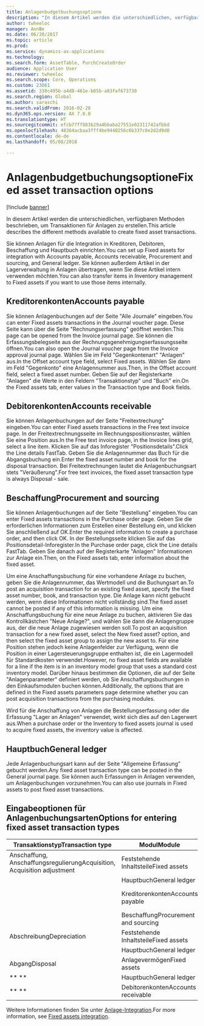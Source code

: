 ```yaml
---
title: Anlagenbudgetbuchungsoptione
description: "In diesem Artikel werden die unterschiedlichen, verfügbaren Methoden beschrieben, um Transaktionen für Anlagen zu erstellen."
author: twheeloc
manager: AnnBe
ms.date: 06/20/2017
ms.topic: article
ms.prod: 
ms.service: dynamics-ax-applications
ms.technology: 
ms.search.form: AssetTable, PurchCreateOrder
audience: Application User
ms.reviewer: twheeloc
ms.search.scope: Core, Operations
ms.custom: 23061
ms.assetid: 338c495b-a4d8-461e-b85b-a83faf673730
ms.search.region: Global
ms.author: saraschi
ms.search.validFrom: 2016-02-28
ms.dyn365.ops.version: AX 7.0.0
ms.translationtype: HT
ms.sourcegitcommit: efcb77ff883b29a4bbaba27551e02311742afbbd
ms.openlocfilehash: 48364acbaa3fff4be9440256c6b337c0e2d2d9d0
ms.contentlocale: de-de
ms.lasthandoff: 05/08/2018

---
```


# <a name="fixed-asset-transaction-options"></a><span data-ttu-id="cd144-103">Anlagenbudgetbuchungsoptione</span><span class="sxs-lookup"><span data-stu-id="cd144-103">Fixed asset transaction options</span></span>

[!include [banner](../includes/banner.md)]

<span data-ttu-id="cd144-104">In diesem Artikel werden die unterschiedlichen, verfügbaren Methoden beschrieben, um Transaktionen für Anlagen zu erstellen.</span><span class="sxs-lookup"><span data-stu-id="cd144-104">This article describes the different methods available to create fixed asset transactions.</span></span>

<span data-ttu-id="cd144-105">Sie können Anlagen für die Integration in Kreditoren, Debitoren, Beschaffung und Hauptbuch einrichten.</span><span class="sxs-lookup"><span data-stu-id="cd144-105">You can set up Fixed assets for integration with Accounts payable, Accounts receivable, Procurement and sourcing, and General ledger.</span></span> <span data-ttu-id="cd144-106">Sie können außerdem Artikel in der Lagerverwaltung in Anlagen übertragen, wenn Sie diese Artikel intern verwenden möchten.</span><span class="sxs-lookup"><span data-stu-id="cd144-106">You can also transfer items in Inventory management to Fixed assets if you want to use those items internally.</span></span>

## <a name="accounts-payable"></a><span data-ttu-id="cd144-107">Kreditorenkonten</span><span class="sxs-lookup"><span data-stu-id="cd144-107">Accounts payable</span></span>
<span data-ttu-id="cd144-108">Sie können Anlagenbuchungen auf der Seite "Alle Journale" eingeben.</span><span class="sxs-lookup"><span data-stu-id="cd144-108">You can enter Fixed assets transactions in the Journal voucher page.</span></span> <span data-ttu-id="cd144-109">Diese Seite kann über die Seite "Rechnungserfassung" geöffnet werden.</span><span class="sxs-lookup"><span data-stu-id="cd144-109">This page can be opened from the Invoice journal page.</span></span> <span data-ttu-id="cd144-110">Sie können die Erfassungsbelegseite aus der Rechnungsgenehmigungserfassungsseite öffnen.</span><span class="sxs-lookup"><span data-stu-id="cd144-110">You can also open the Journal voucher page from the Invoice approval journal page.</span></span> <span data-ttu-id="cd144-111">Wählen Sie im Feld "Gegenkontenart" "Anlagen" aus.</span><span class="sxs-lookup"><span data-stu-id="cd144-111">In the Offset account type field, select Fixed assets.</span></span> <span data-ttu-id="cd144-112">Wählen Sie dann im Feld "Gegenkonto" eine Anlagennummer aus.</span><span class="sxs-lookup"><span data-stu-id="cd144-112">Then, in the Offset account field, select a fixed asset number.</span></span> <span data-ttu-id="cd144-113">Geben Sie auf der Registerkarte "Anlagen" die Werte in den Feldern "Transaktionstyp" und "Buch" ein.</span><span class="sxs-lookup"><span data-stu-id="cd144-113">On the Fixed assets tab, enter values in the Transaction type and Book fields.</span></span>

## <a name="accounts-receivable"></a><span data-ttu-id="cd144-114">Debitorenkonten</span><span class="sxs-lookup"><span data-stu-id="cd144-114">Accounts receivable</span></span>
<span data-ttu-id="cd144-115">Sie können Anlagenbuchungen auf der Seite "Freitextrechung" eingeben.</span><span class="sxs-lookup"><span data-stu-id="cd144-115">You can enter Fixed assets transactions in the Free text invoice page.</span></span>  <span data-ttu-id="cd144-116">In der Freitextrechnungsseite im Rechnungspositionsraster, wählen Sie eine Position aus.</span><span class="sxs-lookup"><span data-stu-id="cd144-116">In the Free text invoice page, in the Invoice lines grid, select a line item.</span></span> <span data-ttu-id="cd144-117">Klicken Sie auf das Inforegister "Positionsdetails".</span><span class="sxs-lookup"><span data-stu-id="cd144-117">Click the Line details FastTab.</span></span> <span data-ttu-id="cd144-118">Geben Sie die Anlagennummer das Buch für die Abgangsbuchung ein.</span><span class="sxs-lookup"><span data-stu-id="cd144-118">Enter the fixed asset number and book for the disposal transaction.</span></span> <span data-ttu-id="cd144-119">Bei Freitextrechnungen lautet die Anlagenbuchungsart stets "Veräußerung".</span><span class="sxs-lookup"><span data-stu-id="cd144-119">For free text invoices, the fixed asset transaction type is always Disposal - sale.</span></span>

## <a name="procurement-and-sourcing"></a><span data-ttu-id="cd144-120">Beschaffung</span><span class="sxs-lookup"><span data-stu-id="cd144-120">Procurement and sourcing</span></span>
<span data-ttu-id="cd144-121">Sie können Anlagenbuchungen auf der Seite "Bestellung" eingeben.</span><span class="sxs-lookup"><span data-stu-id="cd144-121">You can enter Fixed assets transactions in the Purchase order page.</span></span> <span data-ttu-id="cd144-122">Geben Sie die erforderlichen Informationen zum Erstellen einer Bestellung ein, und klicken Sie anschließend auf OK.</span><span class="sxs-lookup"><span data-stu-id="cd144-122">Enter the required information to create a purchase order, and then click OK.</span></span> <span data-ttu-id="cd144-123">In der Bestellungsseite klicken Sie auf das Positionsdetail-Inforegister.</span><span class="sxs-lookup"><span data-stu-id="cd144-123">In the Purchase order page, click the Line details FastTab.</span></span> <span data-ttu-id="cd144-124">Geben Sie danach auf der Registerkarte "Anlagen" Informationen zur Anlage ein.</span><span class="sxs-lookup"><span data-stu-id="cd144-124">Then, on the Fixed assets tab, enter information about the fixed asset.</span></span> 

<span data-ttu-id="cd144-125">Um eine Anschaffungsbuchung für eine vorhandene Anlage zu buchen, geben Sie die Anlagennummer, das Wertmodell und die Buchungsart an.</span><span class="sxs-lookup"><span data-stu-id="cd144-125">To post an acquisition transaction for an existing fixed asset, specify the fixed asset number, book, and transaction type.</span></span> <span data-ttu-id="cd144-126">Die Anlage kann nicht gebucht werden, wenn diese Informationen nicht vollständig sind.</span><span class="sxs-lookup"><span data-stu-id="cd144-126">The fixed asset cannot be posted if any of this information is missing.</span></span> <span data-ttu-id="cd144-127">Um eine Anschaffungsbuchung für eine neue Anlage zu buchen, aktivieren Sie das Kontrollkästchen "Neue Anlage?", und wählen Sie dann die Anlagengruppe aus, der die neue Anlage zugewiesen werden soll.</span><span class="sxs-lookup"><span data-stu-id="cd144-127">To post an acquisition transaction for a new fixed asset, select the New fixed asset? option, and then select the fixed asset group to assign the new asset to.</span></span> <span data-ttu-id="cd144-128">Für eine Position stehen jedoch keine Anlagenfelder zur Verfügung, wenn die Position in einer Lagersteuerungsgruppe enthalten ist, die ein Lagermodell für Standardkosten verwendet.</span><span class="sxs-lookup"><span data-stu-id="cd144-128">However, no fixed asset fields are available for a line if the item is in an inventory model group that uses a standard cost inventory model.</span></span> <span data-ttu-id="cd144-129">Darüber hinaus bestimmen die Optionen, die auf der Seite "Anlagenparameter" definiert werden, ob Sie Anschaffungsbuchungen in den Einkaufsmodulen buchen können.</span><span class="sxs-lookup"><span data-stu-id="cd144-129">Additionally, the options that are defined in the Fixed assets parameters page determine whether you can post acquisition transactions from the purchasing modules.</span></span> 

<span data-ttu-id="cd144-130">Wird für die Anschaffung von Anlagen die Bestellungserfassung oder die Erfassung "Lager an Anlagen" verwendet, wirkt sich dies auf den Lagerwert aus.</span><span class="sxs-lookup"><span data-stu-id="cd144-130">When a purchase order or the Inventory to fixed assets journal is used to acquire fixed assets, the inventory value is affected.</span></span>

## <a name="general-ledger"></a><span data-ttu-id="cd144-131">Hauptbuch</span><span class="sxs-lookup"><span data-stu-id="cd144-131">General ledger</span></span>
<span data-ttu-id="cd144-132">Jede Anlagenbuchungsart kann auf der Seite "Allgemeine Erfassung" gebucht werden.</span><span class="sxs-lookup"><span data-stu-id="cd144-132">Any fixed asset transaction type can be posted in the General journal page.</span></span> <span data-ttu-id="cd144-133">Sie können auch Erfassungen in Anlagen verwenden, um Anlagenbuchungen vorzunehmen.</span><span class="sxs-lookup"><span data-stu-id="cd144-133">You can also use journals in Fixed assets to post fixed asset transactions.</span></span>

## <a name="options-for-entering-fixed-asset-transaction-types"></a><span data-ttu-id="cd144-134">Eingabeoptionen für Anlagenbuchungsarten</span><span class="sxs-lookup"><span data-stu-id="cd144-134">Options for entering fixed asset transaction types</span></span>


| <span data-ttu-id="cd144-135">Transaktionstyp</span><span class="sxs-lookup"><span data-stu-id="cd144-135">Transaction type</span></span>                    | <span data-ttu-id="cd144-136">Modul</span><span class="sxs-lookup"><span data-stu-id="cd144-136">Module</span></span>                   | <span data-ttu-id="cd144-137">Optionen</span><span class="sxs-lookup"><span data-stu-id="cd144-137">Options</span></span>                                   |
|-------------------------------------|--------------------------|-------------------------------------------|
| <span data-ttu-id="cd144-138">Anschaffung, Anschaffungsregulierung</span><span class="sxs-lookup"><span data-stu-id="cd144-138">Acquisition, Acquisition adjustment</span></span> | <span data-ttu-id="cd144-139">Feststehende Inhaltsteile</span><span class="sxs-lookup"><span data-stu-id="cd144-139">Fixed assets</span></span>             | <span data-ttu-id="cd144-140">Anlagen, Bestand für Anlagen</span><span class="sxs-lookup"><span data-stu-id="cd144-140">Fixed assets, Inventory to fixed assets</span></span>   |
|                                     | <span data-ttu-id="cd144-141">Hauptbuch</span><span class="sxs-lookup"><span data-stu-id="cd144-141">General ledger</span></span>           | <span data-ttu-id="cd144-142">Allgemeine Erfassung</span><span class="sxs-lookup"><span data-stu-id="cd144-142">General journal</span></span>                           |
|                                     | <span data-ttu-id="cd144-143">Kreditorenkonten</span><span class="sxs-lookup"><span data-stu-id="cd144-143">Accounts payable</span></span>         | <span data-ttu-id="cd144-144">Rechnungserfassung und Rechnungsgenehmigungserfassung</span><span class="sxs-lookup"><span data-stu-id="cd144-144">Invoice journal, Invoice approval journal</span></span> |
|                                     | <span data-ttu-id="cd144-145">Beschaffung</span><span class="sxs-lookup"><span data-stu-id="cd144-145">Procurement and sourcing</span></span> | <span data-ttu-id="cd144-146">Bestellung</span><span class="sxs-lookup"><span data-stu-id="cd144-146">Purchase order</span></span>                            |
| <span data-ttu-id="cd144-147">Abschreibung</span><span class="sxs-lookup"><span data-stu-id="cd144-147">Depreciation</span></span>                        | <span data-ttu-id="cd144-148">Feststehende Inhaltsteile</span><span class="sxs-lookup"><span data-stu-id="cd144-148">Fixed assets</span></span>             | <span data-ttu-id="cd144-149">Feststehende Inhaltsteile</span><span class="sxs-lookup"><span data-stu-id="cd144-149">Fixed assets</span></span>                              |
|                                     | <span data-ttu-id="cd144-150">Hauptbuch</span><span class="sxs-lookup"><span data-stu-id="cd144-150">General ledger</span></span>           | <span data-ttu-id="cd144-151">Allgemeine Erfassung</span><span class="sxs-lookup"><span data-stu-id="cd144-151">General journal</span></span>                           |
| <span data-ttu-id="cd144-152">Abgang</span><span class="sxs-lookup"><span data-stu-id="cd144-152">Disposal</span></span>                            | <span data-ttu-id="cd144-153">Anlagevermögen</span><span class="sxs-lookup"><span data-stu-id="cd144-153">Fixed assets</span></span>             | <span data-ttu-id="cd144-154">Anlagevermögen</span><span class="sxs-lookup"><span data-stu-id="cd144-154">Fixed assets</span></span>                              |
| <span data-ttu-id="cd144-155">** **</span><span class="sxs-lookup"><span data-stu-id="cd144-155">** **</span></span>                               | <span data-ttu-id="cd144-156">Hauptbuch</span><span class="sxs-lookup"><span data-stu-id="cd144-156">General ledger</span></span>           | <span data-ttu-id="cd144-157">Allgemeine Erfassung</span><span class="sxs-lookup"><span data-stu-id="cd144-157">General journal</span></span>                           |
| <span data-ttu-id="cd144-158">** **</span><span class="sxs-lookup"><span data-stu-id="cd144-158">** **</span></span>                               | <span data-ttu-id="cd144-159">Debitorenkonten</span><span class="sxs-lookup"><span data-stu-id="cd144-159">Accounts receivable</span></span>      | <span data-ttu-id="cd144-160">Freitextrechnung</span><span class="sxs-lookup"><span data-stu-id="cd144-160">Free text invoice</span></span>                         |



<span data-ttu-id="cd144-161">Weitere Informationen finden Sie unter [Anlage-Integration](fixed-asset-integration.md).</span><span class="sxs-lookup"><span data-stu-id="cd144-161">For more information, see [Fixed assets integration](fixed-asset-integration.md).</span></span>




